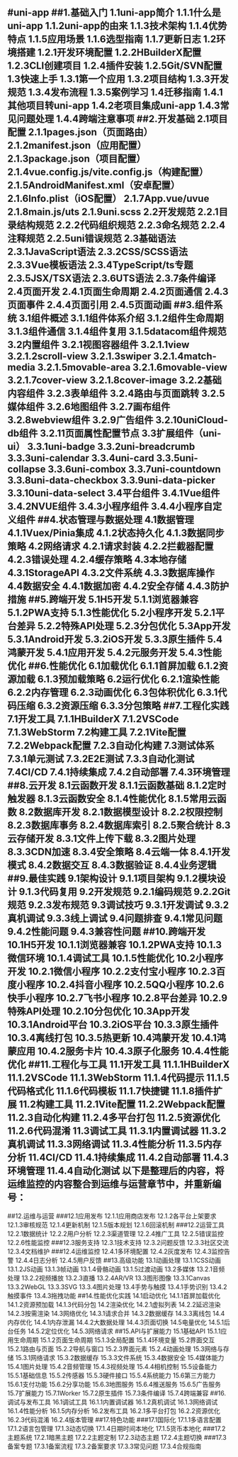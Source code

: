 #uni-app
##1.基础入门
1.1uni-app简介
1.1.1什么是uni-app
1.1.2uni-app的由来
1.1.3技术架构
1.1.4优势特点
1.1.5应用场景
1.1.6选型指南
1.1.7更新日志
1.2环境搭建
1.2.1开发环境配置
1.2.2HBuilderX配置
1.2.3CLI创建项目
1.2.4插件安装
1.2.5Git/SVN配置
1.3快速上手
1.3.1第一个应用
1.3.2项目结构
1.3.3开发规范
1.3.4发布流程
1.3.5案例学习
1.4迁移指南
1.4.1其他项目转uni-app
1.4.2老项目集成uni-app
1.4.3常见问题处理
1.4.4跨端注意事项
##2.开发基础
2.1项目配置
2.1.1pages.json（页面路由）
2.1.2manifest.json（应用配置）
2.1.3package.json（项目配置）
2.1.4vue.config.js/vite.config.js（构建配置）
2.1.5AndroidManifest.xml（安卓配置）
2.1.6Info.plist（iOS配置）
2.1.7App.vue/uvue
2.1.8main.js/uts
2.1.9uni.scss
2.2开发规范
2.2.1目录结构规范
2.2.2代码组织规范
2.2.3命名规范
2.2.4注释规范
2.2.5uni错误规范
2.3基础语法
2.3.1JavaScript语法
2.3.2CSS/SCSS语法
2.3.3Vue模板语法
2.3.4TypeScript/ts专题
2.3.5JSX/TSX语法
2.3.6UTS语法
2.3.7条件编译
2.4页面开发
2.4.1页面生命周期
2.4.2页面通信
2.4.3页面事件
2.4.4页面引用
2.4.5页面动画
##3.组件系统
3.1组件概述
3.1.1组件体系介绍
3.1.2组件生命周期
3.1.3组件通信
3.1.4组件复用
3.1.5datacom组件规范
3.2内置组件
3.2.1视图容器组件
3.2.1.1view
3.2.1.2scroll-view
3.2.1.3swiper
3.2.1.4match-media
3.2.1.5movable-area
3.2.1.6movable-view
3.2.1.7cover-view
3.2.1.8cover-image
3.2.2基础内容组件
3.2.3表单组件
3.2.4路由与页面跳转
3.2.5媒体组件
3.2.6地图组件
3.2.7画布组件
3.2.8webview组件
3.2.9广告组件
3.2.10uniCloud-db组件
3.2.11页面属性配置节点
3.3扩展组件（uni-ui）
3.3.1uni-badge
3.3.2uni-breadcrumb
3.3.3uni-calendar
3.3.4uni-card
3.3.5uni-collapse
3.3.6uni-combox
3.3.7uni-countdown
3.3.8uni-data-checkbox
3.3.9uni-data-picker
3.3.10uni-data-select
3.4平台组件
3.4.1Vue组件
3.4.2NVUE组件
3.4.3小程序组件
3.4.4小程序自定义组件
##4.状态管理与数据处理
4.1数据管理
4.1.1Vuex/Pinia集成
4.1.2状态持久化
4.1.3数据同步策略
4.2网络请求
4.2.1请求封装
4.2.2拦截器配置
4.2.3错误处理
4.2.4缓存策略
4.3本地存储
4.3.1StorageAPI
4.3.2文件系统
4.3.3数据库操作
4.4数据安全
4.4.1数据加密
4.4.2安全存储
4.4.3防护措施
##5.跨端开发
5.1H5开发
5.1.1浏览器兼容
5.1.2PWA支持
5.1.3性能优化
5.2小程序开发
5.2.1平台差异
5.2.2特殊API处理
5.2.3分包优化
5.3App开发
5.3.1Android开发
5.3.2iOS开发
5.3.3原生插件
5.4鸿蒙开发
5.4.1应用开发
5.4.2元服务开发
5.4.3性能优化
##6.性能优化
6.1加载优化
6.1.1首屏加载
6.1.2资源加载
6.1.3预加载策略
6.2运行优化
6.2.1渲染性能
6.2.2内存管理
6.2.3动画优化
6.3包体积优化
6.3.1代码压缩
6.3.2资源压缩
6.3.3分包策略
##7.工程化实践
7.1开发工具
7.1.1HBuilderX
7.1.2VSCode
7.1.3WebStorm
7.2构建工具
7.2.1Vite配置
7.2.2Webpack配置
7.2.3自动化构建
7.3测试体系
7.3.1单元测试
7.3.2E2E测试
7.3.3自动化测试
7.4CI/CD
7.4.1持续集成
7.4.2自动部署
7.4.3环境管理
##8.云开发
8.1云函数开发
8.1.1云函数基础
8.1.2定时触发器
8.1.3云函数安全
8.1.4性能优化
8.1.5常用云函数
8.2数据库开发
8.2.1数据模型设计
8.2.2权限控制
8.2.3数据库事务
8.2.4数据库索引
8.2.5聚合统计
8.3云存储开发
8.3.1文件上传下载
8.3.2图片处理
8.3.3CDN加速
8.3.4安全策略
8.4云端一体
8.4.1开发模式
8.4.2数据交互
8.4.3数据验证
8.4.4业务逻辑
##9.最佳实践
9.1架构设计
9.1.1项目架构
9.1.2模块设计
9.1.3代码复用
9.2开发规范
9.2.1编码规范
9.2.2Git规范
9.2.3发布规范
9.3调试技巧
9.3.1开发调试
9.3.2真机调试
9.3.3线上调试
9.4问题排查
9.4.1常见问题
9.4.2性能问题
9.4.3兼容性问题
##10.跨端开发
10.1H5开发
10.1.1浏览器兼容
10.1.2PWA支持
10.1.3微信环境
10.1.4调试工具
10.1.5性能优化
10.2小程序开发
10.2.1微信小程序
10.2.2支付宝小程序
10.2.3百度小程序
10.2.4抖音小程序
10.2.5QQ小程序
10.2.6快手小程序
10.2.7飞书小程序
10.2.8平台差异
10.2.9特殊API处理
10.2.10分包优化
10.3App开发
10.3.1Android平台
10.3.2iOS平台
10.3.3原生插件
10.3.4离线打包
10.3.5热更新
10.4鸿蒙开发
10.4.1鸿蒙应用
10.4.2服务卡片
10.4.3原子化服务
10.4.4性能优化
##11.工程化与工具
11.1开发工具
11.1.1HBuilderX
11.1.2VSCode
11.1.3WebStorm
11.1.4代码提示
11.1.5代码格式化
11.1.6代码模板
11.1.7快捷键
11.1.8插件扩展
11.2构建工具
11.2.1Vite配置
11.2.2Webpack配置
11.2.3自动化构建
11.2.4多平台打包
11.2.5资源优化
11.2.6代码混淆
11.3调试工具
11.3.1内置调试器
11.3.2真机调试
11.3.3网络调试
11.3.4性能分析
11.3.5内存分析
11.4CI/CD
11.4.1持续集成
11.4.2自动部署
11.4.3环境管理
11.4.4自动化测试
以下是整理后的内容，将**运维监控**的内容整合到**运维与运营**章节中，并重新编号：
---
##12.运维与运营
###12.1应用发布
12.1.1应用商店发布
12.1.2各平台上架要求
12.1.3审核规范
12.1.4更新机制
12.1.5版本规划
12.1.6回滚机制
###12.2运营工具
12.2.1数据统计
12.2.2用户分析
12.2.3渠道管理
12.2.4推广工具
12.2.5错误监控
12.2.6性能监控
###12.3服务支持
12.3.1技术支持
12.3.2问题反馈
12.3.3社区交流
12.3.4文档维护
###12.4运维监控
12.4.1多环境配置
12.4.2灰度发布
12.4.3监控告警
12.4.4日志分析
12.4.5用户反馈
##13.高级功能
13.1动画处理
13.1.1CSS动画
13.1.2JS动画
13.1.3帧动画
13.1.4骨骼动画
13.1.5过渡动画
13.2多媒体
13.2.1音频处理
13.2.2视频播放
13.2.3直播
13.2.4AR/VR
13.3图形图像
13.3.1Canvas
13.3.2WebGL
13.3.3SVG
13.3.4图片处理
13.4手势与触摸
13.4.1手势识别
13.4.2触摸事件
13.4.3拖拽功能
##14.性能优化实践
14.1启动优化
14.1.1首屏加载优化
14.1.2资源预加载
14.1.3代码分包
14.2渲染优化
14.2.1虚拟列表
14.2.2延迟渲染
14.2.3按需渲染
14.3网络优化
14.3.1请求合并
14.3.2数据缓存
14.3.3离线包
14.4内存优化
14.4.1内存泄漏
14.4.2大数据处理
14.4.3页面切换
14.5电量优化
14.5.1后台任务
14.5.2定位优化
14.5.3网络请求
##15.API与扩展能力
15.1基础API
15.1.1应用生命周期
15.1.2页面生命周期
15.1.3全局配置
15.1.4环境变量
15.2界面交互
15.2.1路由与页面
15.2.2导航与窗口
15.2.3界面元素
15.2.4动画处理
15.3网络与存储
15.3.1网络请求
15.3.2数据缓存
15.3.3文件系统
15.3.4数据安全
15.4媒体能力
15.4.1图片处理
15.4.2音频管理
15.4.3视频处理
15.4.4相机控制
15.5设备能力
15.5.1基础信息
15.5.2传感器
15.5.3硬件接口
15.5.4系统能力
15.6第三方能力
15.6.1支付功能
15.6.2分享功能
15.6.3地图服务
15.6.4推送服务
15.6.5广告服务
15.7扩展能力
15.7.1Worker
15.7.2原生插件
15.7.3条件编译
15.7.4跨端兼容
##16.调试与发布工具
16.1调试工具
16.1.1内置调试器
16.1.2真机调试
16.1.3网络调试
16.1.4性能分析
16.1.5内存分析
16.2发布工具
16.2.1多平台打包
16.2.2资源优化
16.2.3代码混淆
16.2.4版本管理
##17.特色功能
###17.1国际化
17.1.1多语言配置
17.1.2语言包管理
17.1.3动态切换
17.1.4日期时间本地化
17.1.5货币本地化
###17.2主题系统
17.2.1暗黑主题
17.2.2主题定制
17.2.3动态主题
17.2.4主题切换
###17.3备案专题
17.3.1备案流程
17.3.2备案要求
17.3.3常见问题
17.3.4合规指南